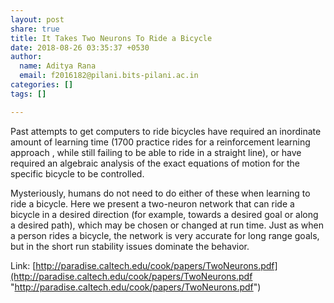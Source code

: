 ```yaml
---
layout: post
share: true
title: It Takes Two Neurons To Ride a Bicycle
date: 2018-08-26 03:35:37 +0530
author:
  name: Aditya Rana
  email: f2016182@pilani.bits-pilani.ac.in
categories: []
tags: []

---
```

Past attempts to get computers to ride bicycles have required an inordinate amount of learning time (1700 practice rides for a reinforcement learning approach , while still failing to be able to ride in a straight line), or have required an algebraic analysis of the exact equations of motion for the specific bicycle to be controlled. 

Mysteriously, humans do not need to do either of these when learning to ride a bicycle. Here we present a two-neuron network that can ride a bicycle in a desired direction (for example, towards a desired goal or along a desired path), which may be chosen or changed at run time. Just as when a person rides a bicycle, the network is very accurate for long range goals, but in the short run stability issues dominate the behavior.

Link: [http://paradise.caltech.edu/cook/papers/TwoNeurons.pdf](http://paradise.caltech.edu/cook/papers/TwoNeurons.pdf "http://paradise.caltech.edu/cook/papers/TwoNeurons.pdf") 